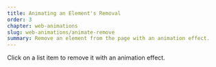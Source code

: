 ```yaml
---
title: Animating an Element's Removal
order: 3
chapter: web-animations
slug: web-animations/animate-remove
summary: Remove an element from the page with an animation effect.
---
```


Click on a list item to remove it with an animation effect.
